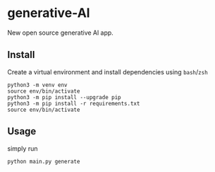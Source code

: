 # generative-Al

New open source generative Al app. 

## Install

Create a virtual environment and install dependencies using `bash`/`zsh` 

```shell
python3 -m venv env
source env/bin/activate
python3 -m pip install --upgrade pip
python3 -m pip install -r requirements.txt
source env/bin/activate
```

## Usage

simply run 
```
python main.py generate
```